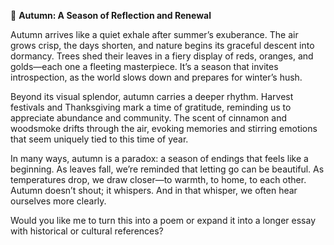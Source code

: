 <p>🍂 <strong>Autumn: A Season of Reflection and Renewal</strong></p><p>Autumn arrives like a quiet exhale after summer’s exuberance. The air grows crisp, the days shorten, and nature begins its graceful descent into dormancy. Trees shed their leaves in a fiery display of reds, oranges, and golds—each one a fleeting masterpiece. It’s a season that invites introspection, as the world slows down and prepares for winter’s hush.</p><p>Beyond its visual splendor, autumn carries a deeper rhythm. Harvest festivals and Thanksgiving mark a time of gratitude, reminding us to appreciate abundance and community. The scent of cinnamon and woodsmoke drifts through the air, evoking memories and stirring emotions that seem uniquely tied to this time of year.</p><p>In many ways, autumn is a paradox: a season of endings that feels like a beginning. As leaves fall, we’re reminded that letting go can be beautiful. As temperatures drop, we draw closer—to warmth, to home, to each other. Autumn doesn’t shout; it whispers. And in that whisper, we often hear ourselves more clearly.</p><p>Would you like me to turn this into a poem or expand it into a longer essay with historical or cultural references?</p>